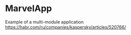 # MarvelApp
Example of a multi-module application
https://habr.com/ru/companies/kaspersky/articles/520766/
